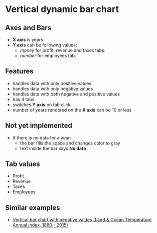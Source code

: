 # Vertical dynamic bar chart

## Axes and Bars
- **X axis** is years
- **Y axis** can be following values:
    - *money* for profit, revenue and taxes tabs.
    - *number* for employees tab.

## Features
- handles data with only positive values
- handles data with only negative values
- handles data with both negative and positive values
- has 4 tabs
- switches **Y axis** on tab click
- number of years rendered on the **X axis** can be 10 or less

## Not yet implemented
- if there is no data for a year:
    - the bar fills the space and changes color to gray
    - text inside the bar says **No data**

## Tab values
- Profit
- Revenue
- Taxes
- Employees

## Similar examples
- [Vertical bar chart with negative values (Land & Ocean Temperature Annual Index, 1880 - 2015)](https://bl.ocks.org/datafunk/8a17b5f476a40a08ed17)
